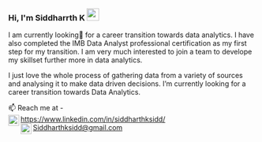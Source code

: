 ### Hi, I'm Siddharrth K <img src="https://media.giphy.com/media/hvRJCLFzcasrR4ia7z/giphy.gif" width="25px">

I am currently looking👀 for a career transition towards data analytics.
I have also completed the IMB Data Analyst professional certification as my first step for my transition.
I am very much interested to join a team to develope my skillset further more in data analytics. 

I just love the whole process of gathering data from a variety of sources and analysing it to make data driven decisions.
I’m currently looking for a career transition towards Data Analytics.


📫 Reach me at -
<br>
<a href="https://www.linkedin.com/in/siddharthksidd/">
  <img align="left" alt="Siddharth K's LinkedIN" width="22px" src="https://raw.githubusercontent.com/peterthehan/peterthehan/master/assets/linkedin.svg" />
</a>
                            https://www.linkedin.com/in/siddharthksidd/
<br>
<a href="siddharthksidd@gmail.com">
  <img align="left" alt="Siddharth K's Gmail" width="22px" src="https://user-images.githubusercontent.com/5141132/50740364-7ea80880-1217-11e9-8faf-2348e31beedd.png" />
</a>
Siddharthksidd@gmail.com

                
                  

<!---
Siddharthksidd/Siddharthksidd is a ✨ special ✨ repository because its `README.md` (this file) appears on your GitHub profile.
You can click the Preview link to take a look at your changes.
--->
